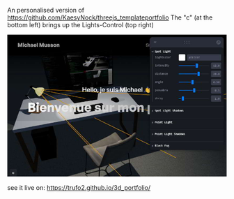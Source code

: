 An personalised version of https://github.com/KaesyNock/threejs_templateportfolio
The "c" (at the bottom left) brings up the Lights-Control (top right)


![screenshot](screenshot.jpg)

see it live on: https://trufo2.github.io/3d_portfolio/